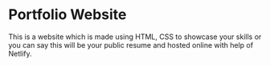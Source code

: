 # Portfolio Website
This is a website which is made using HTML, CSS to showcase your skills or you can say this will be your public resume and hosted online with help of Netlify.
